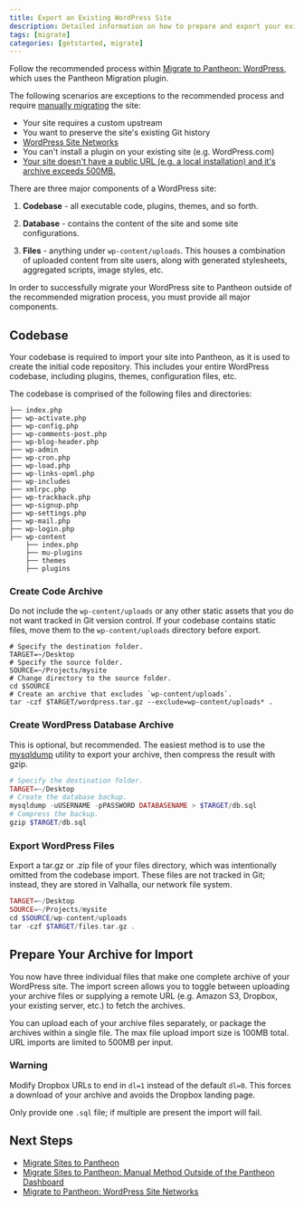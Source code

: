 ```yaml
---
title: Export an Existing WordPress Site
description: Detailed information on how to prepare and export your existing WordPress site for migration to Pantheon.
tags: [migrate]
categories: [getstarted, migrate]
---
```


Follow the recommended process within [Migrate to Pantheon: WordPress](/docs/migrate-wordpress), which uses the Pantheon Migration plugin.

The following scenarios are exceptions to the recommended process and require [manually migrating](https://pantheon.io/docs/migrate-manual/) the site:

- Your site requires a custom upstream
- You want to preserve the site's existing Git history
- [WordPress Site Networks](/docs/wordpress-site-networks)
- You can't install a plugin on your existing site (e.g. WordPress.com)
- [Your site doesn't have a public URL (e.g. a local installation) and it's archive exceeds 500MB.](/docs/migrate-wordpress/#frequently-asked-questions)


There are three major components of a WordPress site:

1. **Codebase** - all executable code, plugins, themes, and so forth.

2. **Database** - contains the content of the site and some site configurations.

3. **Files** - anything under `wp-content/uploads`. This houses a combination of uploaded content from site users, along with generated stylesheets, aggregated scripts, image styles, etc.

In order to successfully migrate your WordPress site to Pantheon outside of the recommended migration process, you must provide all major components.

## Codebase

Your codebase is required to import your site into Pantheon, as it is used to create the initial code repository. This includes your entire WordPress codebase, including plugins, themes, configuration files, etc.

The codebase is comprised of the following files and directories:
```nohighlight
├── index.php
├── wp-activate.php
├── wp-config.php
├── wp-comments-post.php
├── wp-blog-header.php
├── wp-admin
├── wp-cron.php
├── wp-load.php
├── wp-links-opml.php
├── wp-includes
├── xmlrpc.php
├── wp-trackback.php
├── wp-signup.php
├── wp-settings.php
├── wp-mail.php
├── wp-login.php
├── wp-content
    ├── index.php
    ├── mu-plugins
    ├── themes
    ├── plugins
```
### Create Code Archive
Do not include the `wp-content/uploads` or any other static assets that you do not want tracked in Git version control. If your codebase contains static files, move them to the `wp-content/uploads` directory before export.

```
# Specify the destination folder.
TARGET=~/Desktop
# Specify the source folder.
SOURCE=~/Projects/mysite
# Change directory to the source folder.
cd $SOURCE
# Create an archive that excludes `wp-content/uploads`.
tar -czf $TARGET/wordpress.tar.gz --exclude=wp-content/uploads* .
```
### Create WordPress Database Archive

This is optional, but recommended. The easiest method is to use the [mysqldump](http://dev.mysql.com/doc/refman/5.5/en/mysqldump.html) utility to export your archive, then compress the result with gzip.
```php
# Specify the destination folder.
TARGET=~/Desktop
# Create the database backup.
mysqldump -uUSERNAME -pPASSWORD DATABASENAME > $TARGET/db.sql
# Compress the backup.
gzip $TARGET/db.sql
```
### Export WordPress Files
Export a tar.gz or .zip file of your files directory, which was intentionally omitted from the codebase import. These files are not tracked in Git; instead, they are stored in Valhalla, our network file system.
```php
TARGET=~/Desktop
SOURCE=~/Projects/mysite
cd $SOURCE/wp-content/uploads
tar -czf $TARGET/files.tar.gz .
```
## Prepare Your Archive for Import
You now have three individual files that make one complete archive of your WordPress site. The import screen allows you to toggle between uploading your archive files or supplying a remote URL (e.g. Amazon S3, Dropbox, your existing server, etc.) to fetch the archives.

You can upload each of your archive files separately, or package the archives within a single file. The max file upload import size is 100MB total. URL imports are limited to 500MB per input.


<div class="alert alert-danger" role="alert">
<h3 class="info">Warning</h3><p>Modify Dropbox URLs to end in <code>dl=1</code> instead of the default <code>dl=0</code>. This forces a download of your archive and avoids the Dropbox landing page.</p></div>

Only provide one `.sql` file; if multiple are present the import will fail.

## Next Steps
- [Migrate Sites to Pantheon](/docs/migrate)
- [Migrate Sites to Pantheon: Manual Method Outside of the Pantheon Dashboard](/docs/migrate-manual/)
- [Migrate to Pantheon: WordPress Site Networks](/docs/wordpress-site-networks/)
